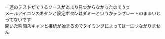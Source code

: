 一連のテストができるソースがあまり見つからなかったのでうｐ  
メールアイコンのボタンと設定ボタンはダミーというかテンプレートのままいじってないです  
開いた瞬間スキャンと接続が始まるのでタイミングによっては一生つながりません  

